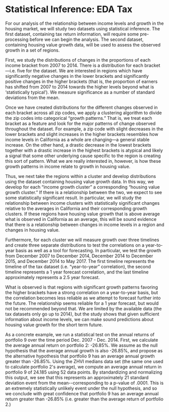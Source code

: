 # Statistical Inference: EDA Tax

For our analysis of the relationship between income levels and growth in the housing market, we will study two datasets using statistical inference. The first dataset, containing tax return information, will require some pre-processing before we can begin the analysis. The second dataset, containing housing value growth data, will be used to assess the observed growth in a set of regions.

First, we study the distributions of changes in the proportions of each income bracket from 2007 to 2014. There is a distribution for each bracket—i.e. five for the dataset.  We are interested in regions which have significantly negative changes in the lower brackets and significantly positive changes in the higher brackets (that is, the proportion of earners has shifted from 2007 to 2014 towards the higher levels beyond what is ‘statistically typical’). We measure significance as a number of standard deviations from the mean. 

Once we have created distributions for the different changes observed in each bracket across all zip codes, we apply a clustering algorithm to divide the zip codes into categorical “growth patterns.” That is, we treat each bracket as a feature and look for the major patterns of change observed throughout the dataset. For example, a zip code with slight decreases in the lower brackets and slight increases in the higher brackets resembles how income levels in California as a whole are changing—a general stable increase. On the other hand, a drastic decrease in the lowest brackets together with a drastic increase in the highest brackets is atypical and likely a signal that some other underlying cause specific to the region is creating this sort of pattern. What we are really interested in, however, is how these growth patterns in income relate to growth in housing value. 
	
Thus, we next take the regions within a cluster and develop distributions using the dataset containing housing value growth data. In this way, we develop for each “income growth cluster” a corresponding “housing value growth cluster.” If there is a relationship between the two, we expect to see some statistically significant result. In particular, we will study the relationship between income clusters with statistically significant changes relative to the averages in California and their corresponding growth clusters. If these regions have housing value growth that is above average what is observed in California as an average, this will be sound evidence that there is a relationship between changes in income levels in a region and changes in housing value.
	
Furthermore, for each cluster we will measure growth over three timelines and create three separate distributions to test the correlations on a year-to-year basis as well as a tool for forecasting. In particular, we test the growth from December 2007 to December 2014, December 2014 to December 2015, and December 2014 to May 2017. The first timeline represents the timeline of the tax dataset (i.e. “year-to-year” correlation), the second timeline represents a 1 year forecast correlation, and the last timeline approximately represents a 2.5 year forecast. 

What is observed is that regions with significant growth patterns favoring the higher brackets have a strong correlation on a year-to-year basis, but the correlation becomes less reliable as we attempt to forecast further into the future. The relationship seems reliable for a 1 year forecast, but would not be recommended beyond that. We are limited by the available data (the tax datasets only go up to 2014), but the study shows that given sufficient information about income levels, we can make sound predictions about housing value growth for the short term future. 

As a concrete example, we run a statistical test on the annual returns of portfolio 9 over the time period Dec. 2007 - Dec. 2014. First, we calculate the average annual return on portfolio 2: -26.85%. We assume as the null hypothesis that the average annual growth is also -26.85%, and propose as the alternative hypothesis that portfolio 9 has an average annual growth greater than -26.85%. Using the ZHVI medians data set (the same one used to calculate portfolio 2's average), we compute an average annual return in portfolio 9 of 24.185 using 52 data points. By standardizing and normalizing this output, we see that this represents an approximately 21 standard deviation event from the mean--corresponding to a p-value of .0001. This is an extremely statistically unlikely event under the null hypothesis, and so we conclude with great confidence that portfolio 9 has an average annual return greater than -26.85% (i.e. greater than the average return of portfolio 2.)
